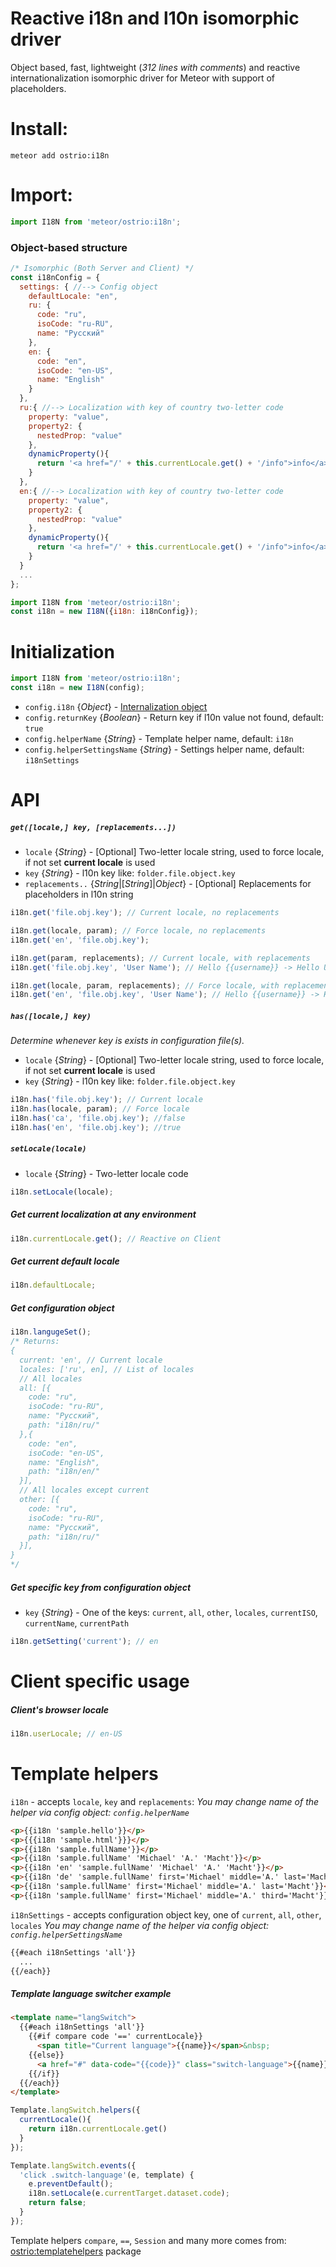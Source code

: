 Reactive i18n and l10n isomorphic driver
========
Object based, fast, lightweight (*312 lines with comments*) and reactive internationalization isomorphic driver for Meteor with support of placeholders.

Install:
========
```shell
meteor add ostrio:i18n
```

Import:
========
```jsx
import I18N from 'meteor/ostrio:i18n';
```

### Object-based structure
```jsx
/* Isomorphic (Both Server and Client) */
const i18nConfig = {
  settings: { //--> Config object
    defaultLocale: "en",
    ru: {
      code: "ru",
      isoCode: "ru-RU",
      name: "Русский"
    },
    en: {
      code: "en",
      isoCode: "en-US",
      name: "English"
    }
  },
  ru:{ //--> Localization with key of country two-letter code
    property: "value",
    property2: {
      nestedProp: "value"
    },
    dynamicProperty(){
      return '<a href="/' + this.currentLocale.get() + '/info">info</a>';
    }
  },
  en:{ //--> Localization with key of country two-letter code
    property: "value",
    property2: {
      nestedProp: "value"
    },
    dynamicProperty(){
      return '<a href="/' + this.currentLocale.get() + '/info">info</a>';
    }
  }
  ...
};

import I18N from 'meteor/ostrio:i18n';
const i18n = new I18N({i18n: i18nConfig});
```

Initialization
========
```jsx
import I18N from 'meteor/ostrio:i18n';
const i18n = new I18N(config);
```

 - `config.i18n`               {*Object*}  - [Internalization object](https://github.com/VeliovGroup/Meteor-Internationalization#object-based-structure)
 - `config.returnKey`          {*Boolean*} - Return key if l10n value not found, default: `true`
 - `config.helperName`         {*String*}  - Template helper name, default: `i18n`
 - `config.helperSettingsName` {*String*}  - Settings helper name, default: `i18nSettings`

API
========
##### `get([locale,] key, [replacements...])`
 - `locale` {*String*} - [Optional] Two-letter locale string, used to force locale, if not set __current locale__ is used
 - `key`    {*String*} - l10n key like: `folder.file.object.key`
 - `replacements..` {*String*|[*String*]|*Object*} - [Optional] Replacements for placeholders in l10n string
```jsx
i18n.get('file.obj.key'); // Current locale, no replacements

i18n.get(locale, param); // Force locale, no replacements
i18n.get('en', 'file.obj.key');

i18n.get(param, replacements); // Current locale, with replacements
i18n.get('file.obj.key', 'User Name'); // Hello {{username}} -> Hello User Name

i18n.get(locale, param, replacements); // Force locale, with replacements
i18n.get('en', 'file.obj.key', 'User Name'); // Hello {{username}} -> Hello User Name
```

##### `has([locale,] key)`
*Determine whenever key is exists in configuration file(s).*

 - `locale` {*String*} - [Optional] Two-letter locale string, used to force locale, if not set __current locale__ is used
 - `key`    {*String*} - l10n key like: `folder.file.object.key`

```jsx
i18n.has('file.obj.key'); // Current locale
i18n.has(locale, param); // Force locale
i18n.has('ca', 'file.obj.key'); //false
i18n.has('en', 'file.obj.key'); //true
```

##### `setLocale(locale)`
 - `locale` {*String*} - Two-letter locale code
```jsx
i18n.setLocale(locale);
```

##### Get current localization at any environment
```jsx
i18n.currentLocale.get(); // Reactive on Client
```

##### Get current default locale
```jsx
i18n.defaultLocale;
```

##### Get configuration object
```jsx
i18n.langugeSet();
/* Returns:
{
  current: 'en', // Current locale
  locales: ['ru', en], // List of locales
  // All locales
  all: [{
    code: "ru",
    isoCode: "ru-RU",
    name: "Русский",
    path: "i18n/ru/"
  },{
    code: "en",
    isoCode: "en-US",
    name: "English",
    path: "i18n/en/"
  }],
  // All locales except current
  other: [{
    code: "ru",
    isoCode: "ru-RU",
    name: "Русский",
    path: "i18n/ru/"
  }],
}
*/
```

##### Get specific key from configuration object
 - `key` {*String*} - One of the keys: `current`, `all`, `other`, `locales`, `currentISO`, `currentName`, `currentPath`
```jsx
i18n.getSetting('current'); // en
```

Client specific usage
================
##### Client's browser locale
```jsx
i18n.userLocale; // en-US
```

Template helpers
================
`i18n` - accepts `locale`, `key` and `replacements`:
*You may change name of the helper via config object: `config.helperName`*
```html
<p>{{i18n 'sample.hello'}}</p>
<p>{{{i18n 'sample.html'}}}</p>
<p>{{i18n 'sample.fullName'}}</p>
<p>{{i18n 'sample.fullName' 'Michael' 'A.' 'Macht'}}</p>
<p>{{i18n 'en' 'sample.fullName' 'Michael' 'A.' 'Macht'}}</p>
<p>{{i18n 'de' 'sample.fullName' first='Michael' middle='A.' last='Macht'}}</p>
<p>{{i18n 'sample.fullName' first='Michael' middle='A.' last='Macht'}}</p>
<p>{{i18n 'sample.fullName' first='Michael' middle='A.' third='Macht'}}</p>
```

`i18nSettings` - accepts configuration object key, one of `current`, `all`, `other`, `locales`
*You may change name of the helper via config object: `config.helperSettingsName`*
```html
{{#each i18nSettings 'all'}}
  ...
{{/each}}
```

##### Template language switcher example
```html
<template name="langSwitch">
  {{#each i18nSettings 'all'}}
    {{#if compare code '==' currentLocale}}
      <span title="Current language">{{name}}</span>&nbsp;
    {{else}}
      <a href="#" data-code="{{code}}" class="switch-language">{{name}}</a>&nbsp;
    {{/if}}
  {{/each}}
</template>
```
```jsx
Template.langSwitch.helpers({
  currentLocale(){
    return i18n.currentLocale.get()
  }
});

Template.langSwitch.events({
  'click .switch-language'(e, template) {
    e.preventDefault();
    i18n.setLocale(e.currentTarget.dataset.code);
    return false;
  }
});
```

Template helpers `compare`, `==`, `Session` and many more comes from: [ostrio:templatehelpers](https://atmospherejs.com/ostrio/templatehelpers) package